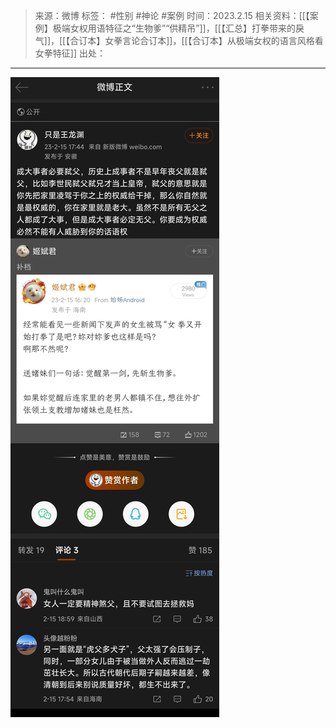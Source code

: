 > 来源：微博
> 标签： #性别 #神论 #案例
> 时间：2023.2.15
> 相关资料：[[【案例】极端女权用语特征之“生物爹”“供精吊”]]，[[【汇总】打拳带来的戾气]]，[[【合订本】女拳言论合订本]]，[[【合订本】从极端女权的语言风格看女拳特征]]
> 出处：
***
[![Screenshot_2023-02-23-00-25-17-202-edit_com.sina.weibo.jpg](https://raw.githubusercontent.com/bluntvoice/mypic/main/Screenshot_2023-02-23-00-25-17-202-edit_com.sina.weibo.jpg)](https://raw.githubusercontent.com/bluntvoice/mypic/main/Screenshot_2023-02-23-00-25-17-202-edit_com.sina.weibo.jpg)